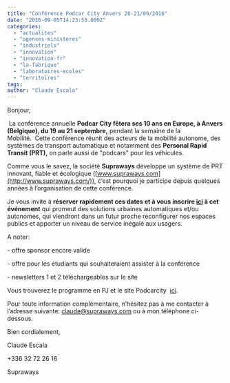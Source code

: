 ```yaml
---
title: "Conférence Podcar City Anvers 20-21/09/2016"
date: "2016-09-05T14:23:55.000Z"
categories: 
  - "actualites"
  - "agences-ministeres"
  - "industriels"
  - "innovation"
  - "innovation-fr"
  - "la-fabrique"
  - "laboratoires-ecoles"
  - "territoires"
tags: 
author: "Claude Escala"
---
```


Bonjour,

 La conférence annuelle **Podcar City fêtera ses 10 ans en Europe, à Anvers (Belgique), du 19 au 21 septembre,** pendant la semaine de la Mobilité.  Cette conférence réunit des acteurs de la mobilité autonome, des systèmes de transport automatique et notamment des **Personal Rapid Transit (PRT),** on parle aussi de "podcars" pour les véhicules.

Comme vous le savez, la société **Supraways** développe un système de PRT innovant, fiable et écologique ([www.supraways.com](http://www.supraways.com/)), c’est pourquoi je participe depuis quelques années à l’organisation de cette conférence.

Je vous invite à **réserver rapidement ces dates et à vous inscrire [ici](http://podcarcity.org/) à cet événement** qui promeut des solutions urbaines automatiques et/ou autonomes, qui viendront dans un futur proche reconfigurer nos espaces publics et apporter un niveau de service inégalé aux usagers.

A noter:

\- offre sponsor encore valide

\- offre pour les étudiants qui souhaiteraient assister à la conférence

\- newsletters 1 et 2 téléchargeables sur le site

Vous trouverez le programme en PJ et le site Podcarcity  [ici](http://podcarcity.org/antwerp/).

Pour toute information complémentaire, n’hésitez pas à me contacter à l’adresse suivante: [claude@supraways.com](mailto:claude@supraways.com) ou à mon téléphone ci-dessous.

Bien cordialement,

Claude Escala

+336 32 72 26 16

Supraways
